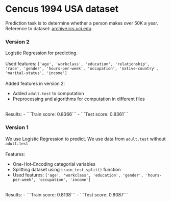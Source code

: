 # Cencus 1994 USA dataset
Prediction task is to determine whether a person makes over 50K a year.<br />
Reference to dataset: [archive.ics.uci.edu](https://archive.ics.uci.edu/ml/datasets/adult)

### Version 2
Logistic Regression for predicting.<br />
<br />
Used features: ```['age', 'workclass', 'education', 'relationship', 'race', 'gender', 'hours-per-week', 'occupation', 'native-country', 'marital-status', 'income']```<br /><br />
Added features in version 2:
- Added ```adult.test``` to computation
- Preprocessing and algorithms for computation in different files<br />
<br />
Results:
- ```Train score: 0.8366```
- ```Test score: 0.8361```

### Version 1
We use Logistic Regression to predict. We use data from ```adult.test``` without ```adult.test```<br />
<br />
Features:
- One-Hot-Encoding categorial variables
- Splitting dataset using ```train_test_split()``` function
- Used features: ```['age', 'workclass', 'education', 'gender', 'hours-per-week', 'occupation', 'income']```
<br />
Results:
- ```Train score: 0.8138```
- ```Test score: 0.8087```
